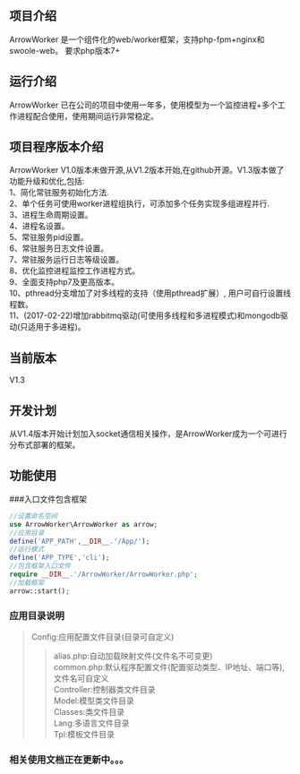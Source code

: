 ## 项目介绍
ArrowWorker 是一个组件化的web/worker框架，支持php-fpm+nginx和swoole-web。
要求php版本7+
## 运行介绍
ArrowWorker 已在公司的项目中使用一年多，使用模型为一个监控进程+多个工作进程配合使用，使用期间运行非常稳定。
## 项目程序版本介绍
ArrowWorker V1.0版本未做开源,从V1.2版本开始,在github开源。V1.3版本做了功能升级和优化,包括:<br />
1、简化常驻服务初始化方法.<br />
2、单个任务可使用worker进程组执行，可添加多个任务实现多组进程并行.<br />
3、进程生命周期设置。<br />
4、进程名设置。<br />
5、常驻服务pid设置。<br />
6、常驻服务日志文件设置。<br />
7、常驻服务运行日志等级设置。<br />
8、优化监控进程监控工作进程方式。<br />
9、全面支持php7及更高版本。<br />
10、pthread分支增加了对多线程的支持（使用pthread扩展）, 用户可自行设置线程数。<br />
11、(2017-02-22)增加rabbitmq驱动(可使用多线程和多进程模式)和mongodb驱动(只适用于多进程)。<br />
## 当前版本
V1.3
## 开发计划
从V1.4版本开始计划加入socket通信相关操作，是ArrowWorker成为一个可进行分布式部署的框架。
## 功能使用
###入口文件包含框架
```php
//设置命名空间
use ArrowWorker\ArrowWorker as arrow;
//应用目录
define('APP_PATH',__DIR__.'/App/');
//运行模式
define('APP_TYPE','cli');
//包含框架入口文件
require __DIR__.'/ArrowWorker/ArrowWorker.php';
//加载框架
arrow::start();
```
### 应用目录说明
>Config:应用配置文件目录(目录可自定义)<br />
>>alias.php:自动加载映射文件(文件名不可变更)<br />
>>common.php:默认程序配置文件(配置驱动类型、IP地址、端口等),文件名可自定义<br />
>Controller:控制器类文件目录<br />
>Model:模型类文件目录<br />
>Classes:类文件目录<br />
>Lang:多语言文件目录<br />
>Tpl:模板文件目录<br />

### 相关使用文档正在更新中。。。
